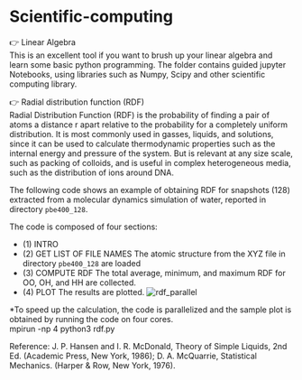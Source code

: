 # Scientific-computing 
👉 Linear Algebra   
This is an excellent tool if you want to brush up your linear algebra and learn some basic python programming.
The folder contains guided jupyter Notebooks, using libraries such as Numpy, Scipy and other scientific computing 
library.

👉 Radial distribution function (RDF)\
Radial Distribution Function (RDF) is the probability of finding a pair of atoms a
distance r apart relative to the probability for a completely uniform distribution. It is most commonly used in gasses,
liquids, and solutions, since it can be used to calculate thermodynamic properties such as the internal energy 
and pressure of the system. But is relevant at any size scale, such as packing of colloids, and is useful in complex
heterogeneous media, such as the distribution of ions around DNA. 

The following code shows an example of obtaining RDF for snapshots (128) extracted from a molecular dynamics simulation of water, reported in directory `pbe400_128`. 

The code is composed of four sections:
   - (1) INTRO
   - (2) GET LIST OF FILE NAMES
   			The atomic structure from the XYZ file in directory `pbe400_128` are loaded
   - (3) COMPUTE RDF 
   			The total average, minimum, and maximum RDF for OO, OH, and HH are collected.
   - (4) PLOT 
   			The results are plotted.
   			![rdf_parallel](https://user-images.githubusercontent.com/105125897/173940530-94b4c123-62a4-4c6a-b826-bc281a5e24da.png)

*To speed up the calculation, the code is parallelized and the sample plot is obtained by running the code on four cores.  
mpirun -np 4 python3 rdf.py

Reference: 
J. P. Hansen and I. R. McDonald, Theory of Simple Liquids,  2nd  Ed. (Academic Press, New York, 1986); D. A. McQuarrie, Statistical Mechanics. (Harper & Row, New York, 1976).

